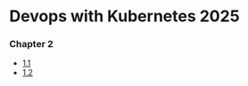 # Devops with Kubernetes 2025

### Chapter 2
- [1.1](https://github.com/PacoZG/devops-with-kubernetes-2025/tree/1.1)
- [1.2](https://github.com/PacoZG/devops-with-kubernetes-2025/tree/1.2)


